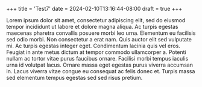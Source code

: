 +++
title = 'Test7'
date = 2024-02-10T13:16:44-08:00
draft = true
+++

Lorem ipsum dolor sit amet, consectetur adipiscing elit, sed do eiusmod tempor incididunt ut labore et dolore magna aliqua. Ac turpis egestas maecenas pharetra convallis posuere morbi leo urna. Elementum eu facilisis sed odio morbi. Non consectetur a erat nam. Quis auctor elit sed vulputate mi. Ac turpis egestas integer eget. Condimentum lacinia quis vel eros. Feugiat in ante metus dictum at tempor commodo ullamcorper a. Potenti nullam ac tortor vitae purus faucibus ornare. Facilisi morbi tempus iaculis urna id volutpat lacus. Ornare massa eget egestas purus viverra accumsan in. Lacus viverra vitae congue eu consequat ac felis donec et. Turpis massa sed elementum tempus egestas sed sed risus pretium.
